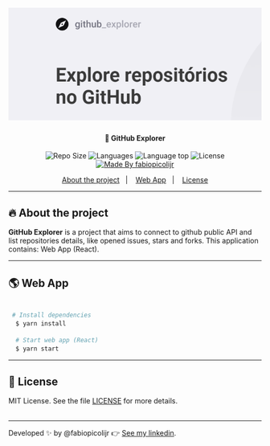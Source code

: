 <h1 align="center"><img src="src/assets/logo.png"></h1>

<h4 align="center">
  🚀 GitHub Explorer
</h4>

<p align="center">
<img alt="Repo Size" title="Repo Size" src="https://img.shields.io/github/repo-size/fabiopicolijr/desafio-conceitos-node?color=282A36" />
  <img alt="Languages" title="Languages" src="https://img.shields.io/github/languages/count/fabiopicolijr/desafio-conceitos-node?color=282A36" />
  <img alt="Language top" title="Language top" title="Made By fabiopicolijr"  src="https://img.shields.io/github/languages/top/fabiopicolijr/desafio-conceitos-node?color=282A36" />
  <img alt="License" src="https://img.shields.io/static/v1?label=license&message=MIT&color=282A36">
  <a href="https://github.com/fabiopicolijr">
    <img alt="Made By fabiopicolijr" title="Made By fabiopicolijr" src="https://img.shields.io/badge/made%20by-fabiopicolijr-04D361" alt="Made by fabiopicolijr" />
  <a>
</p>

<p align="center">
  <a href="#fire-about-the-project">About the project</a>&nbsp;&nbsp;&nbsp;|&nbsp;&nbsp;&nbsp;
  <a href="#earth_americas-web-app">Web App</a>&nbsp;&nbsp;&nbsp;|&nbsp;&nbsp;&nbsp;
  <a href="#memo-license">License</a>
</p>

---

##  :fire:   About the project

<p>
  <b>GitHub Explorer</b> is a project that aims to connect to github public API and list repositories details, like opened issues, stars and forks. This application contains: Web App (React).
</p>

---


##  :earth_americas:   Web App

```bash

 # Install dependencies
  $ yarn install

  # Start web app (React)
  $ yarn start

```

---

## :memo:  License

MIT License. See the file [LICENSE](LICENSE.md) for more details.
<br />
<br />

---

Developed :sparkles: by @fabiopicolijr :point_right: [See my linkedin](http://www.linkedin.com/in/fabiopicolijr).

